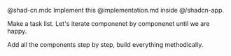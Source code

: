 @shad-cn.mdc Implement this @implementation.md inside
@/shadcn-app. 

Make a task list. Let's iterate componenet by componenet until we are happy. 

Add all the components step by step, build everything methodically.